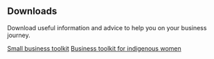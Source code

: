 ## Downloads
Download useful information and advice to help you on your business journey.

[Small business toolkit](http://toolkit.smallbiz.nsw.gov.au)
[Business toolkit for indigenous women](https://www.dss.gov.au/our-responsibilities/women/publications-articles/economic-independence/business-toolkit-for-indigenous-women-publication)

